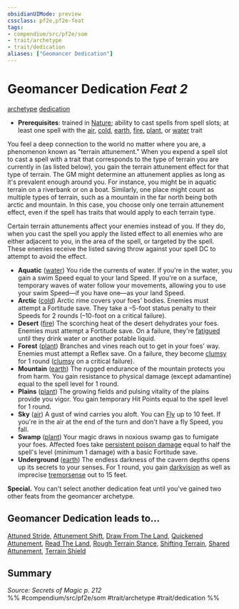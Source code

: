 ```yaml
---
obsidianUIMode: preview
cssclass: pf2e,pf2e-feat
tags:
- compendium/src/pf2e/som
- trait/archetype
- trait/dedication
aliases: ["Geomancer Dedication"]
---
```

# Geomancer Dedication  *Feat 2*  
[archetype](../../rules/traits/archetype.md)  [dedication](../../rules/traits/dedication.md)  

- **Prerequisites**: trained in [Nature](../skills.md#Nature); ability to cast spells from spell slots; at least one spell with the [air](../../rules/traits/air.md), [cold](../../rules/traits/cold.md), [earth](../../rules/traits/earth.md), [fire](../../rules/traits/fire.md), [plant](../../rules/traits/plant.md), or [water](../../rules/traits/water.md) trait

You feel a deep connection to the world no matter where you are, a phenomenon known as "terrain attunement." When you expend a spell slot to cast a spell with a trait that corresponds to the type of terrain you are currently in (as listed below), you gain the terrain attunement effect for that type of terrain. The GM might determine an attunement applies as long as it's prevalent enough around you. For instance, you might be in aquatic terrain on a riverbank or on a boat. Similarly, one place might count as multiple types of terrain, such as a mountain in the far north being both arctic and mountain. In this case, you choose only one terrain attunement effect, even if the spell has traits that would apply to each terrain type.

Certain terrain attunements affect your enemies instead of you. If they do, when you cast the spell you apply the listed effect to all enemies who are either adjacent to you, in the area of the spell, or targeted by the spell. These enemies receive the listed saving throw against your spell DC to attempt to avoid the effect.

- **Aquatic** ([water](../../rules/traits/water.md)) You ride the currents of water. If you're in the water, you gain a swim Speed equal to your land Speed. If you're on a surface, temporary waves of water follow your movements, allowing you to use your swim Speed—if you have one—as your land Speed.
- **Arctic** ([cold](../../rules/traits/cold.md)) Arctic rime covers your foes' bodies. Enemies must attempt a Fortitude save. They take a –5-foot status penalty to their Speeds for 2 rounds (–10-foot on a critical failure).
- **Desert** ([fire](../../rules/traits/fire.md)) The scorching heat of the desert dehydrates your foes. Enemies must attempt a Fortitude save. On a failure, they're [fatigued](../../rules/conditions.md#Fatigued) until they drink water or another potable liquid.
- **Forest** ([plant](../../rules/traits/plant.md)) Branches and vines reach out to get in your foes' way. Enemies must attempt a Reflex save. On a failure, they become [clumsy](../../rules/conditions.md#Clumsy) for 1 round ([clumsy](../../rules/conditions.md#Clumsy) on a critical failure).
- **Mountain** ([earth](../../rules/traits/earth.md)) The rugged endurance of the mountain protects you from harm. You gain resistance to physical damage (except adamantine) equal to the spell level for 1 round.
- **Plains** ([plant](../../rules/traits/plant.md)) The growing fields and pulsing vitality of the plains provide you vigor. You gain temporary Hit Points equal to the spell level for 1 round.
- **Sky** ([air](../../rules/traits/air.md)) A gust of wind carries you aloft. You can [Fly](../../rules/actions/fly.md) up to 10 feet. If you're in the air at the end of the turn and don't have a fly Speed, you fall.
- **Swamp** ([plant](../../rules/traits/plant.md)) Your magic draws in noxious swamp gas to fumigate your foes. Affected foes take [persistent poison damage](../../rules/conditions.md#Persistent%20Damage) equal to half the spell's level (minimum 1 damage) with a basic Fortitude save.
- **Underground** ([earth](../../rules/traits/earth.md)) The endless darkness of the cavern depths opens up its secrets to your senses. For 1 round, you gain [darkvision](../../rules/abilities/darkvision.md) as well as imprecise [tremorsense](../../rules/abilities/tremorsense.md) out to 15 feet.

**Special.** You can't select another dedication feat until you've gained two other feats from the geomancer archetype.

## Geomancer Dedication leads to...

[Attuned Stride](attuned-stride-som.md), [Attunement Shift](attunement-shift-som.md), [Draw From The Land](draw-from-the-land-som.md), [Quickened Attunement](quickened-attunement-som.md), [Read The Land](read-the-land-som.md), [Rough Terrain Stance](rough-terrain-stance-som.md), [Shifting Terrain](shifting-terrain-som.md), [Shared Attunement](shared-attunement-som.md), [Terrain Shield](terrain-shield-som.md)

## Summary

*Source: Secrets of Magic p. 212*  
%% #compendium/src/pf2e/som #trait/archetype #trait/dedication %%